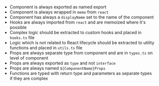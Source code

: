 - Component is always exported as named export
- Component is always wrapped in `memo` from `react`
- Component has always a `displayName` set to the name of the component
- Hooks are always imported from `react` and are memoized where it's possible
- Complex logic should be extracted to custom hooks and placed in `hooks.ts` file
- Logic which is not related to React lifecycle should be extracted to utility functions and placed in `utils.ts` file
- Props are always separate type from component and are in `types.ts` on level of component
- Props are always exported as `type` and not `interface`
- Props are always named `${ComponentName}Props`
- Functions are typed with return type and parameters as separate types if they are complex
